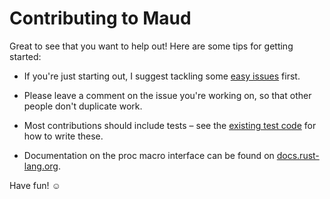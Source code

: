 # Contributing to Maud

Great to see that you want to help out! Here are some tips for getting started:

* If you're just starting out, I suggest tackling some [easy issues] first.

* Please leave a comment on the issue you're working on, so that other people don't duplicate work.

* Most contributions should include tests – see the [existing test code] for how to write these.

* Documentation on the proc macro interface can be found on [docs.rust-lang.org][proc_macro].

Have fun! ☺️

[easy issues]: https://github.com/lambda-fairy/maud/issues?q=is%3Aissue+is%3Aopen+label%3A%22difficulty%3A+easy%22
[existing test code]: https://github.com/lambda-fairy/maud/tree/master/maud/tests
[proc_macro]: https://doc.rust-lang.org/nightly/proc_macro/
